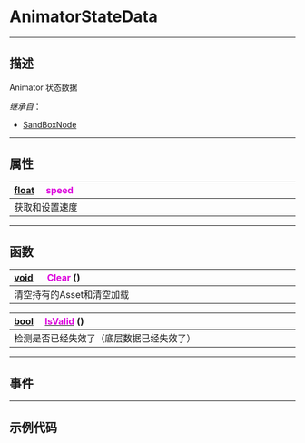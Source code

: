 # AnimatorStateData
------------------------------------------------------------------------------------------
## 描述

Animator 状态数据

*继承自*：
* [SandBoxNode](/Api/Class/NoType/SandBoxNode.md)

------------------------------------------------------------------------------------------
## 属性

|<div style="width:1000px">[float](/Api/DataType/Float.md) &emsp;<font color="dd00dd">speed</font></div>|
|:---|
|获取和设置速度|

------------------------------------------------------------------------------------------
## 函数

|<div style="width:1000px">[void](/Api/Parameter/void.md) &emsp; <font color="dd00dd">Clear</font> ()</div>|
|:---|
|清空持有的Asset和清空加载|

|<div style="width:1000px">[bool](/Api/DataType/Bool.md) &emsp;[<font color="dd00dd">IsValid</font>](/Api/Class/Animation/SandboxAnimatorLayerData_F/IsValid.md) ()</div>|
|:---|
|检测是否已经失效了（底层数据已经失效了）|


------------------------------------------------------------------------------------------
## 事件


------------------------------------------------------------------------------------------
## 示例代码

```lua
```